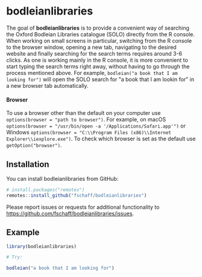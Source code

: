 
<!-- README.md is generated from README.Rmd. Please edit that file -->
bodleianlibraries
=================

The goal of **bodleianlibraries** is to provide a convenient way of searching the Oxford Bodleian Libraries catalogue (SOLO) directly from the R console. When working on small screens in particular, switching from the R console to the browser window, opening a new tab, navigating to the desired website and finally searching for the search terms requires around 3-6 clicks. As one is working mainly in the R console, it is more convenient to start typing the search terms right away, without having to go through the process mentioned above. For example, `bodleian("a book that I am looking for")` will open the SOLO search for "a book that I am lookin for" in a new browser tab automatically.

#### Browser

To use a browser other than the default on your computer use `options(browser = "path to browser")`. For example, on macOS `options(browser = "/usr/bin/open -a '/Applications/Safari.app'")` or Windows `options(browser = "C:\\Program Files (x86)\\Internet Explorer\\iexplore.exe")`. To check which browser is set as the default use `getOption("browser")`.

Installation
------------

You can install bodleianlibraries from GitHub:

``` r
# install.packages("remotes")
remotes::install_github("fschaff/bodleianlibraries")
```

Please report issues or requests for additional functionality to <https://github.com/fschaff/bodleianlibraries/issues>.

Example
-------

``` r
library(bodleianlibraries)

# Try:

bodleian("a book that I am looking for")
```
